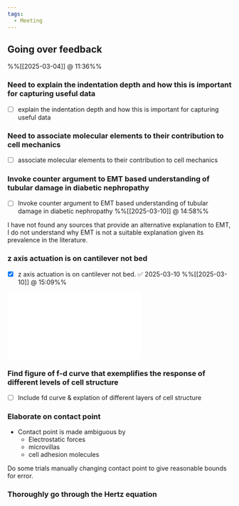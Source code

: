 ```yaml
---
tags:
  - Meeting
---
```


## Going over feedback
%%[[2025-03-04]] @ 11:36%%

### Need to explain the indentation depth and how this is important for capturing useful data
- [ ] explain the indentation depth and how this is important for capturing useful data


### Need to associate molecular elements to their contribution to cell mechanics
- [ ] associate molecular elements to their contribution to cell mechanics


### Invoke counter argument to EMT based understanding of tubular damage in diabetic nephropathy
- [ ] Invoke counter argument to EMT based understanding of tubular damage in diabetic nephropathy
%%[[2025-03-10]] @ 14:58%%

I have not found any sources that provide an alternative explanation to EMT, I do not understand why EMT is not a suitable explanation given its prevalence in the literature.

### z axis actuation is on cantilever not bed
- [x] z axis actuation is on cantilever not bed. ✅ 2025-03-10
%%[[2025-03-10]] @ 15:09%%

![Atomic Force Microscopy - mechanism diagram.excalidraw](Atomic%20Force%20Microscopy%20-%20mechanism%20diagram.excalidraw.md)

### Find figure of f-d curve that exemplifies the response of different levels of cell structure
- [ ] Include fd curve & explation of different layers of cell structure

### Elaborate on contact point 

- Contact point is made ambiguous by
	- Electrostatic forces
	- microvillas 
	- cell adhesion molecules

Do some trials manually changing contact point to give reasonable bounds for error.

### Thoroughly go through the Hertz equation
